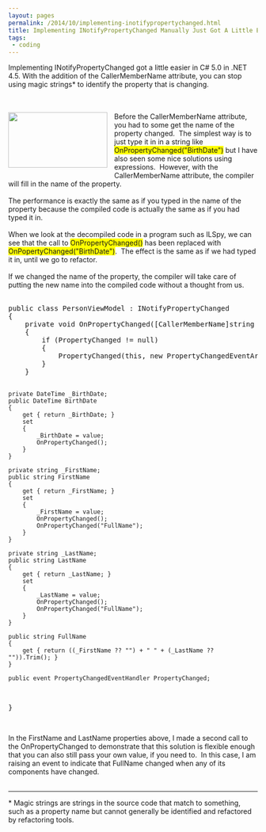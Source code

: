 ```yaml
---
layout: pages
permalink: /2014/10/implementing-inotifypropertychanged.html
title: Implementing INotifyPropertyChanged Manually Just Got A Little Easier
tags:
 - coding
---
```

Implementing INotifyPropertyChanged got a little easier in C# 5.0 in .NET 4.5.  With the addition of the CallerMemberName attribute, you can stop using magic strings* to identify the property that is changing.

<br />
<br />
<div class="separator" style="clear: both; text-align: center;">
<a href="https://3.bp.blogspot.com/-EU1bAo_qgMQ/VOesvD1AHYI/AAAAAAAAmPQ/0jzzxqYDHjo/s1600/WP_20141225_023.jpg" imageanchor="1" style="clear: left; float: left; margin-bottom: 1em; margin-right: 1em;"><img border="0" src="https://3.bp.blogspot.com/-EU1bAo_qgMQ/VOesvD1AHYI/AAAAAAAAmPQ/0jzzxqYDHjo/s1600/WP_20141225_023.jpg" height="112" width="200" /></a></div>
Before the CallerMemberName attribute, you had to some get the name of the property changed. &nbsp;The simplest way is to just type it in in a string like <span style="background-color: yellow;">OnPropertyChanged("BirthDate")</span> but I have also seen some nice solutions using expressions. &nbsp;However, with the CallerMemberName attribute, the compiler will fill in the name of the property.<br />
<br />
The performance is exactly the same as if you typed in the name of the property because the compiled code is actually the same as if you had typed it in. <br />
<br />
When we look at the decompiled code in a program such as ILSpy, we can see that the call to <span style="background-color: yellow;">OnPropertyChanged()</span> has been replaced with <span style="background-color: yellow;">OnPopertyChanged("BirthDate")</span>. &nbsp;The effect is the same as if we had typed it in, until we go to refactor. <br />
<br />
If we changed the name of the property, the compiler will take care of putting the new name into the compiled code without a thought from us.<br />
<br />
<pre>public class PersonViewModel : INotifyPropertyChanged
{
    private void OnPropertyChanged([CallerMemberName]string memberName = "")
    {
        if (PropertyChanged != null)
        {
            PropertyChanged(this, new PropertyChangedEventArgs(memberName));
        }
    }

    private DateTime _BirthDate;
    public DateTime BirthDate
    {
        get { return _BirthDate; }
        set
        {
            _BirthDate = value;
            OnPropertyChanged();
        }
    }

    private string _FirstName;
    public string FirstName
    {
        get { return _FirstName; }
        set
        {
            _FirstName = value;
            OnPropertyChanged();
            OnPropertyChanged("FullName");
        }
    }

    private string _LastName;
    public string LastName
    {
        get { return _LastName; }
        set
        {
            _LastName = value;
            OnPropertyChanged();
            OnPropertyChanged("FullName");
        }
    }

    public string FullName
    {
        get { return ((_FirstName ?? "") + " " + (_LastName ?? "")).Trim(); }
    }

    public event PropertyChangedEventHandler PropertyChanged;
}
</pre>
<br />
In the FirstName and LastName properties above, I made a second call to the OnPropertyChanged to demonstrate that this solution is flexible enough that you can also still pass your own value, if you need to. &nbsp;In this case, I am raising an event to indicate that FullName changed when any of its components have changed. <br />
<br />
<hr />
* Magic strings are strings in the source code that match to something, such as a property name but cannot generally be identified and refactored by refactoring tools.
